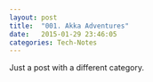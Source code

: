 ```yaml
---
layout: post
title:  "001. Akka Adventures"
date:   2015-01-29 23:46:05
categories: Tech-Notes
---
```

<p align="justify">
Just a post with a different category.
</p>